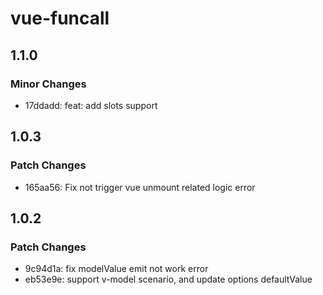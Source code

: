 # vue-funcall

## 1.1.0

### Minor Changes

- 17ddadd: feat: add slots support

## 1.0.3

### Patch Changes

- 165aa56: Fix not trigger vue unmount related logic error

## 1.0.2

### Patch Changes

- 9c94d1a: fix modelValue emit not work error
- eb53e9e: support v-model scenario, and update options defaultValue
